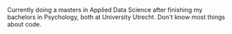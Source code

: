Currently doing a masters in Applied Data Science after finishing my bachelors in Psychology, both at University Utrecht. Don't know most things about code.
<!---
JochemvKemenade/JochemvKemenade is a ✨ special ✨ repository because its `README.md` (this file) appears on your GitHub profile.
You can click the Preview link to take a look at your changes.
--->
